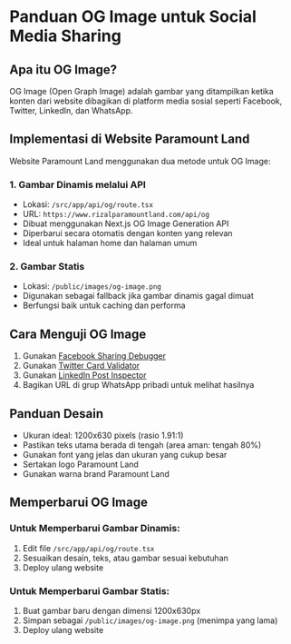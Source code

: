 # Panduan OG Image untuk Social Media Sharing

## Apa itu OG Image?

OG Image (Open Graph Image) adalah gambar yang ditampilkan ketika konten dari website dibagikan di platform media sosial seperti Facebook, Twitter, LinkedIn, dan WhatsApp.

## Implementasi di Website Paramount Land

Website Paramount Land menggunakan dua metode untuk OG Image:

### 1. Gambar Dinamis melalui API

- Lokasi: `/src/app/api/og/route.tsx`
- URL: `https://www.rizalparamountland.com/api/og`
- Dibuat menggunakan Next.js OG Image Generation API
- Diperbarui secara otomatis dengan konten yang relevan
- Ideal untuk halaman home dan halaman umum

### 2. Gambar Statis

- Lokasi: `/public/images/og-image.png`
- Digunakan sebagai fallback jika gambar dinamis gagal dimuat
- Berfungsi baik untuk caching dan performa

## Cara Menguji OG Image

1. Gunakan [Facebook Sharing Debugger](https://developers.facebook.com/tools/debug/)
2. Gunakan [Twitter Card Validator](https://cards-dev.twitter.com/validator)
3. Gunakan [LinkedIn Post Inspector](https://www.linkedin.com/post-inspector/)
4. Bagikan URL di grup WhatsApp pribadi untuk melihat hasilnya

## Panduan Desain

- Ukuran ideal: 1200x630 pixels (rasio 1.91:1)
- Pastikan teks utama berada di tengah (area aman: tengah 80%)
- Gunakan font yang jelas dan ukuran yang cukup besar
- Sertakan logo Paramount Land
- Gunakan warna brand Paramount Land

## Memperbarui OG Image

### Untuk Memperbarui Gambar Dinamis:

1. Edit file `/src/app/api/og/route.tsx`
2. Sesuaikan desain, teks, atau gambar sesuai kebutuhan
3. Deploy ulang website

### Untuk Memperbarui Gambar Statis:

1. Buat gambar baru dengan dimensi 1200x630px
2. Simpan sebagai `/public/images/og-image.png` (menimpa yang lama)
3. Deploy ulang website
